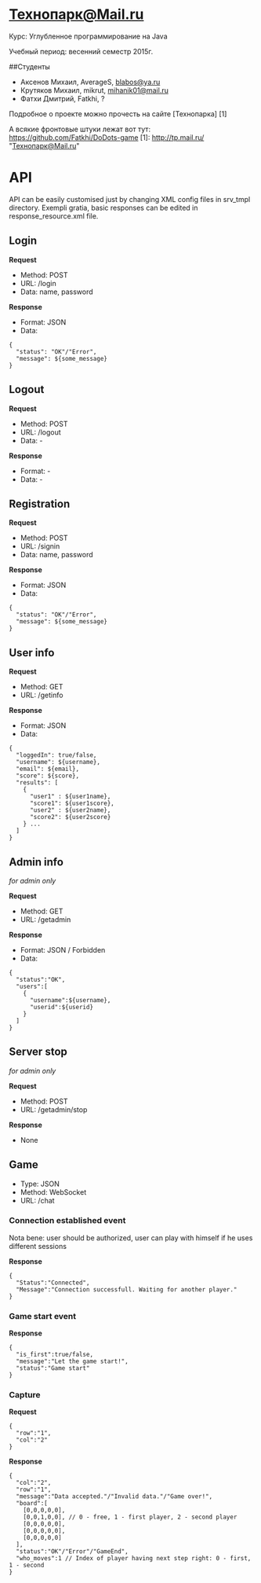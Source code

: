 Технопарк@Mail.ru
============
Курс: Углубленное программирование на Java

Учебный период: весенний семестр 2015г.

##Студенты
* Аксенов Михаил, AverageS, blabos@ya.ru
* Крутяков Михаил, mikrut, mihanik01@mail.ru
* Фатхи Дмитрий, Fatkhi, ?

Подробное о проекте можно прочесть на сайте [Технопарка] [1]

А всякие фронтовые штуки лежат вот тут: https://github.com/Fatkhi/DoDots-game
[1]: http://tp.mail.ru/ "Технопарк@Mail.ru"

# API

API can be easily customised just by changing XML config files in srv_tmpl directory.
Exempli gratia, basic responses can be edited in response_resource.xml file.

## Login

**Request**
* Method: POST
* URL: /login
* Data: name, password

**Response**
* Format: JSON
* Data:
```
{
  "status": "OK"/"Error",
  "message": ${some_message}
}
```

## Logout

**Request**
* Method: POST
* URL: /logout
* Data: -

**Response**
* Format: -
* Data: -

## Registration

**Request**
* Method: POST
* URL: /signin
* Data: name, password

**Response**
* Format: JSON
* Data:
```
{
  "status": "OK"/"Error",
  "message": ${some_message}
}
```

## User info

**Request**
* Method: GET
* URL: /getinfo

**Response**
* Format: JSON
* Data:
```
{
  "loggedIn": true/false,
  "username": ${username},
  "email": ${email},
  "score": ${score},
  "results": [
    {
      "user1" : ${user1name},
      "score1": ${user1score},
      "user2" : ${user2name},
      "score2": ${user2score}
    } ...
  ]
}
```

## Admin info
_for admin only_

**Request**
* Method: GET
* URL: /getadmin

**Response**
* Format: JSON / Forbidden
* Data:
```
{
  "status":"OK",
  "users":[
    {
      "username":${username},
      "userid":${userid}
    }
  ]
}
```

## Server stop
_for admin only_

**Request**
* Method: POST
* URL: /getadmin/stop

**Response**
* None

## Game

* Type: JSON
* Method: WebSocket
* URL: /chat

### Connection established event

Nota bene: user should be authorized, user can play with himself if he uses different sessions

**Response**
```
{
  "Status":"Connected",
  "Message":"Connection successfull. Waiting for another player."
}
```
### Game start event

**Response**
```
{
  "is_first":true/false,
  "message":"Let the game start!",
  "status":"Game start"
}
```

### Capture

**Request**
```
{
  "row":"1",
  "col":"2"
}
```
**Response**
```
{
  "col":"2",
  "row":"1",
  "message":"Data accepted."/"Invalid data."/"Game over!",
  "board":[
    [0,0,0,0,0],
    [0,0,1,0,0], // 0 - free, 1 - first player, 2 - second player
    [0,0,0,0,0],
    [0,0,0,0,0],
    [0,0,0,0,0]
  ],
  "status":"OK"/"Error"/"GameEnd",
  "who_moves":1 // Index of player having next step right: 0 - first, 1 - second
}
```

